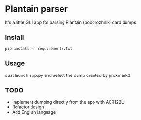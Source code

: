 # Plantain parser

It's a little GUI app for parsing Plantain (podorozhnik) card dumps

## Install

```shell
pip install -r requirements.txt
```

## Usage

Just launch app.py and select the dump created by proxmark3


## TODO

- Implement dumping directly from the app with ACR122U
- Refactor design
- Add English language
